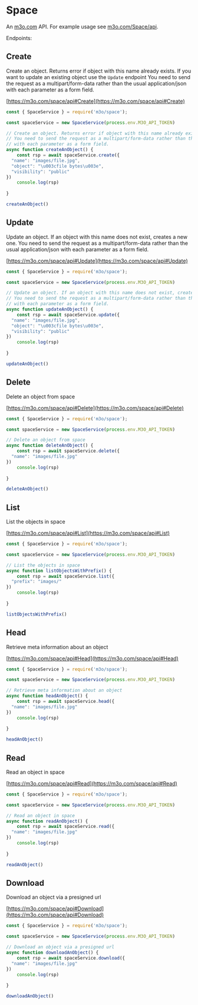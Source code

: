 # Space

An [m3o.com](https://m3o.com) API. For example usage see [m3o.com/Space/api](https://m3o.com/Space/api).

Endpoints:

## Create

Create an object. Returns error if object with this name already exists. If you want to update an existing object use the `Update` endpoint
You need to send the request as a multipart/form-data rather than the usual application/json
with each parameter as a form field.


[https://m3o.com/space/api#Create](https://m3o.com/space/api#Create)

```js
const { SpaceService } = require('m3o/space');

const spaceService = new SpaceService(process.env.M3O_API_TOKEN)

// Create an object. Returns error if object with this name already exists. If you want to update an existing object use the `Update` endpoint
// You need to send the request as a multipart/form-data rather than the usual application/json
// with each parameter as a form field.
async function createAnObject() {
	const rsp = await spaceService.create({
  "name": "images/file.jpg",
  "object": "\u003cfile bytes\u003e",
  "visibility": "public"
})
	console.log(rsp)
	
}

createAnObject()
```
## Update

Update an object. If an object with this name does not exist, creates a new one.
You need to send the request as a multipart/form-data rather than the usual application/json
with each parameter as a form field.


[https://m3o.com/space/api#Update](https://m3o.com/space/api#Update)

```js
const { SpaceService } = require('m3o/space');

const spaceService = new SpaceService(process.env.M3O_API_TOKEN)

// Update an object. If an object with this name does not exist, creates a new one.
// You need to send the request as a multipart/form-data rather than the usual application/json
// with each parameter as a form field.
async function updateAnObject() {
	const rsp = await spaceService.update({
  "name": "images/file.jpg",
  "object": "\u003cfile bytes\u003e",
  "visibility": "public"
})
	console.log(rsp)
	
}

updateAnObject()
```
## Delete

Delete an object from space


[https://m3o.com/space/api#Delete](https://m3o.com/space/api#Delete)

```js
const { SpaceService } = require('m3o/space');

const spaceService = new SpaceService(process.env.M3O_API_TOKEN)

// Delete an object from space
async function deleteAnObject() {
	const rsp = await spaceService.delete({
  "name": "images/file.jpg"
})
	console.log(rsp)
	
}

deleteAnObject()
```
## List

List the objects in space


[https://m3o.com/space/api#List](https://m3o.com/space/api#List)

```js
const { SpaceService } = require('m3o/space');

const spaceService = new SpaceService(process.env.M3O_API_TOKEN)

// List the objects in space
async function listObjectsWithPrefix() {
	const rsp = await spaceService.list({
  "prefix": "images/"
})
	console.log(rsp)
	
}

listObjectsWithPrefix()
```
## Head

Retrieve meta information about an object


[https://m3o.com/space/api#Head](https://m3o.com/space/api#Head)

```js
const { SpaceService } = require('m3o/space');

const spaceService = new SpaceService(process.env.M3O_API_TOKEN)

// Retrieve meta information about an object
async function headAnObject() {
	const rsp = await spaceService.head({
  "name": "images/file.jpg"
})
	console.log(rsp)
	
}

headAnObject()
```
## Read

Read an object in space


[https://m3o.com/space/api#Read](https://m3o.com/space/api#Read)

```js
const { SpaceService } = require('m3o/space');

const spaceService = new SpaceService(process.env.M3O_API_TOKEN)

// Read an object in space
async function readAnObject() {
	const rsp = await spaceService.read({
  "name": "images/file.jpg"
})
	console.log(rsp)
	
}

readAnObject()
```
## Download

Download an object via a presigned url


[https://m3o.com/space/api#Download](https://m3o.com/space/api#Download)

```js
const { SpaceService } = require('m3o/space');

const spaceService = new SpaceService(process.env.M3O_API_TOKEN)

// Download an object via a presigned url
async function downloadAnObject() {
	const rsp = await spaceService.download({
  "name": "images/file.jpg"
})
	console.log(rsp)
	
}

downloadAnObject()
```
